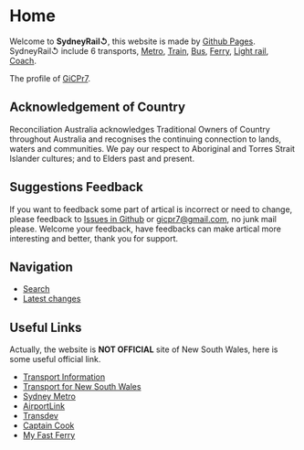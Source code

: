 # Home

Welcome to **SydneyRail↺**, this website is made by [Github Pages](https://pages.github.com/). SydneyRail↺ include 6 transports, [Metro](/sydneyrail/metro/metro), [Train](/sydneyrail/train/train), [Bus](/sydneyrail/bus/bus), [Ferry](/sydneyrail/ferry/ferry), [Light rail](/sydneyrail/lightrail/lightrail), [Coach](/sydneyrail/coach/coach).

The profile of [GiCPr7](https://gicpr7-netizen.github.io/gicpr7-netizen).

## Acknowledgement of Country

Reconciliation Australia acknowledges Traditional Owners of Country throughout Australia and recognises the continuing  connection to lands, waters and communities. We pay our respect to Aboriginal and Torres Strait Islander cultures; and to Elders past and present. 

## Suggestions Feedback

If you want to feedback some part of artical is incorrect or need to change, please feedback to [Issues in Github](https://github.com/login?return_to=https://github.com/gicpr7-netizen/sydneyrail/issues) or [gicpr7@gmail.com](mailto:gicpr7@gmail.com), no junk mail please. Welcome your feedback, have feedbacks can make artical more interesting and better, thank you for support.

## Navigation

- [Search](search)
- [Latest changes](latest)

## Useful Links

Actually, the website is **NOT OFFICIAL** site of New South Wales, here is some useful official link.

- [Transport Information](https://transportnsw.info/)
- [Transport for New South Wales](https://transport.nsw.gov.au/)
- [Sydney Metro](https://sydneymetro.info/)
- [AirportLink](https://airportlink.com.au/)
- [Transdev](https://transdev.com.au/)
- [Captain Cook](https://captaincook.com.au/)
- [My Fast Ferry](https://myfastferry.com.au/)